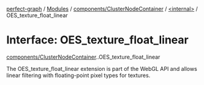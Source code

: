 [perfect-graph](../README.md) / [Modules](../modules.md) / [components/ClusterNodeContainer](../modules/components_ClusterNodeContainer.md) / [<internal\>](../modules/components_ClusterNodeContainer._internal_.md) / OES\_texture\_float\_linear

# Interface: OES\_texture\_float\_linear

[components/ClusterNodeContainer](../modules/components_ClusterNodeContainer.md).[<internal>](../modules/components_ClusterNodeContainer._internal_.md).OES_texture_float_linear

The OES_texture_float_linear extension is part of the WebGL API and allows linear filtering with floating-point pixel types for textures.
